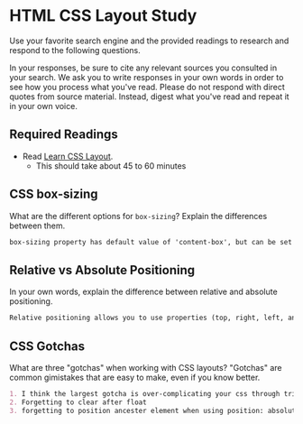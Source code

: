 # HTML CSS Layout Study

Use your favorite search engine and the provided readings to research and respond to the following questions.

In your responses, be sure to cite any relevant sources you consulted in your search. We ask you to write responses in your own words in order to see how you process what you've read. Please do not respond with direct quotes from source material. Instead, digest what you've read and repeat it in your own voice.

## Required Readings

- Read [Learn CSS Layout](http://learnlayout.com).
  - This should take about 45 to 60 minutes

## CSS box-sizing

What are the different options for `box-sizing`? Explain the differences between them.

```md
box-sizing property has default value of 'content-box', but can be set to border-box.  The difference:  With 'content-box', if you set width of a div to 100px with padding of 45px, and border of 5px, the width of your div will actually take up 150px on screen.  This is annoying if you only wanted your div to have width of 100px.  Setting box-sizing property to 'border-box' gets the browser to take content, padding, and border into account when setting width = 100px to make sure total width of your div stays at 100px
```

## Relative vs Absolute Positioning

In your own words, explain the difference between relative and absolute positioning.

```md
Relative positioning allows you to use properties (top, right, left, and bottom) to position an element relative to the sides of the viewport.  Absoulte positioning is similar, except when you use top, right, left and bottom, you are positioning the element relative to the nearest positioned ancester.  I used absolute during wdi-fundamentals to keep the footer at the bottom of the body div, even as the bottom of body was pushed off screen (as when resizing window). I was able to do this because I set the body to position: relative, resulting in body being the nearest positioned ancestor to footer.
```

## CSS Gotchas

What are three "gotchas" when working with CSS layouts? "Gotchas" are common gimistakes that are easy to make, even if you know better.

```md
1. I think the largest gotcha is over-complicating your css through trial and error, forgetting to remove unnecessary css, leaving a whole bunch of messy, duplicate css properties.
2. Forgetting to clear after float
3. forgetting to position ancester element when using position: absolute
```
